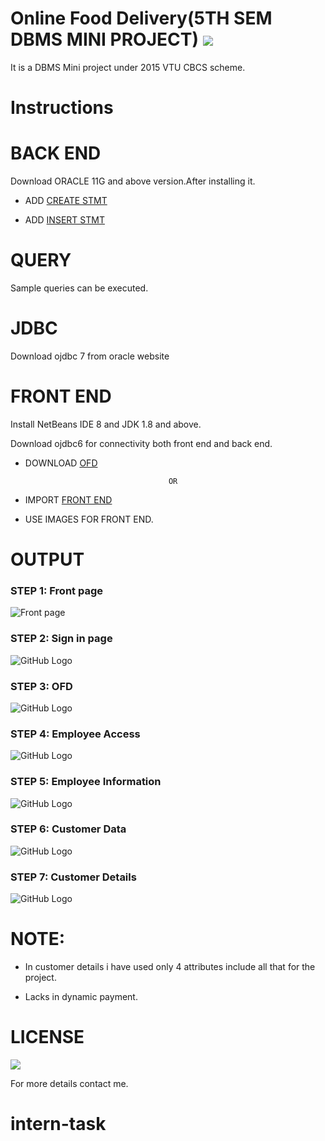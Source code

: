 # Online Food Delivery(5TH SEM DBMS MINI PROJECT)  [![](https://img.shields.io/badge/Rutuja-Rajesh-brightgreen.svg?colorB=ff0000)](https://www.linkedin.com/in/rutuja-rajesh-20909610b/)

It is a DBMS Mini project under 2015 VTU CBCS scheme.

# Instructions

# BACK END

Download ORACLE 11G and above version.After installing it.

* ADD [CREATE STMT](https://github.com/rutujar/Online-food-delivery/blob/master/Backend/create%20table.txt)

* ADD [INSERT STMT](https://github.com/rutujar/Online-food-delivery/blob/master/Backend/insert.txt)

# QUERY

Sample queries can be executed.

# JDBC

Download ojdbc 7 from oracle website

# FRONT END

Install NetBeans IDE 8 and JDK 1.8 and above.

Download ojdbc6 for connectivity both front end and back end.

* DOWNLOAD [OFD](https://github.com/rutujar/Online-food-delivery/blob/master/ofd)

                                      OR
                                      
* IMPORT [FRONT END](https://github.com/rutujar/Online-food-delivery/tree/master/Front%20end)

* USE IMAGES FOR FRONT END.

# OUTPUT

### STEP 1: Front page
![Front page](https://github.com/rutujar/Online-food-delivery/blob/master/output/Front%20page.png)

### STEP 2: Sign in page

![GitHub Logo](https://github.com/rutujar/Online-food-delivery/blob/master/output/Sign%20in%20page.png)

### STEP 3: OFD

![GitHub Logo](https://github.com/rutujar/Online-food-delivery/blob/master/output/Online%20Food%20Delivery.png)

### STEP 4: Employee Access

![GitHub Logo](https://github.com/rutujar/Online-food-delivery/blob/master/output/Employee%20Access.png)

### STEP 5: Employee Information

![GitHub Logo](https://github.com/rutujar/Online-food-delivery/blob/master/output/Employee%20Information.png)

### STEP 6: Customer Data

![GitHub Logo](https://github.com/rutujar/Online-food-delivery/blob/master/output/Customer%20Data.png)

### STEP 7: Customer Details

![GitHub Logo](https://github.com/rutujar/Online-food-delivery/blob/master/output/Customer%20Details.png)

# NOTE:

* In customer details i have used only 4 attributes include all that for the project.

* Lacks in dynamic payment.

# LICENSE

[![](https://img.shields.io/github/license/sourcerer-io/hall-of-fame.svg?colorB=ff0000)](https://github.com/rutujar/Online-food-delivery/blob/master/LICENSE)

For more details contact me.
# intern-task
